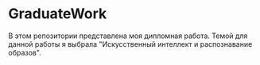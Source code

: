 # GraduateWork
В этом репозитории представлена моя дипломная работа. Темой для данной работы я выбрала "Искусственный интеллект и распознавание образов".

